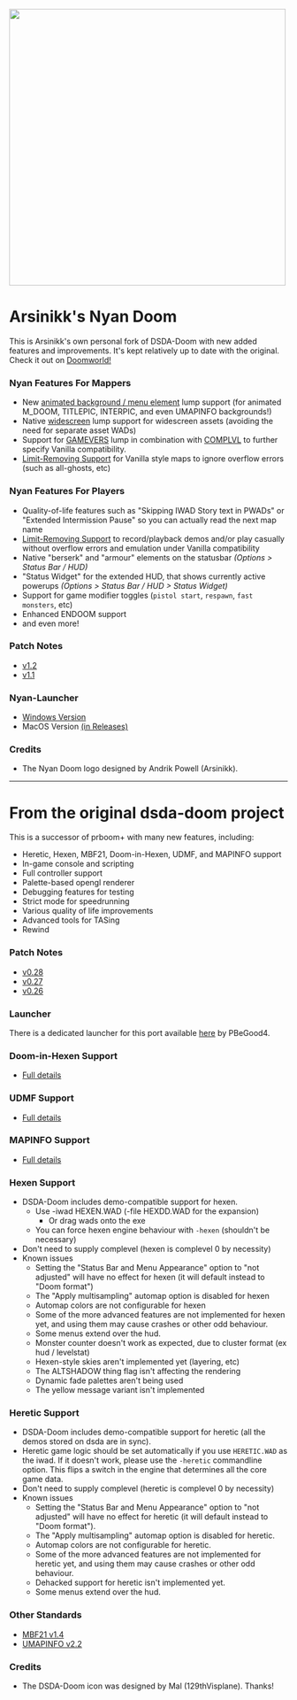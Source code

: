 <a href="#"><img src="https://andrikarkane.com/doom/nyan-doom/nyan-doom-logo.png" width="500"></a>

# Arsinikk's Nyan Doom
This is Arsinikk's own personal fork of DSDA-Doom with new added features and improvements. It's kept relatively up to date with the original. Check it out on [Doomworld!](https://www.doomworld.com/forum/topic/145913/)

### Nyan Features For Mappers
- New [animated background / menu element](./docs/animbg.md) lump support (for animated M_DOOM, TITLEPIC, INTERPIC, and even UMAPINFO backgrounds!)
- Native [widescreen](./docs/ws.md) lump support for widescreen assets (avoiding the need for separate asset WADs)
- Support for [GAMEVERS](./docs/gamevers.md) lump in combination with [COMPLVL](./docs/complvl.md) to further specify Vanilla compatibility.
- [Limit-Removing Support](./docs/limit_removing.md) for Vanilla style maps to ignore overflow errors (such as all-ghosts, etc)

### Nyan Features For Players
- Quality-of-life features such as "Skipping IWAD Story text in PWADs" or "Extended Intermission Pause" so you can actually read the next map name
- [Limit-Removing Support](./docs/limit_removing.md) to record/playback demos and/or play casually without overflow errors and emulation under Vanilla compatibility
- Native "berserk" and "armour" elements on the statusbar *(Options > Status Bar / HUD)*
- "Status Widget" for the extended HUD, that shows currently active powerups *(Options > Status Bar / HUD > Status Widget)*
- Support for game modifier toggles (`pistol start`, `respawn`, `fast monsters`, etc)
- Enhanced ENDOOM support
- and even more!

### Patch Notes
- [v1.2](./patch_notes/v1.2.md)
- [v1.1](./patch_notes/v1.1.md)

### Nyan-Launcher
- [Windows Version](https://github.com/andrikpowell/nyan-launcher/releases/latest)
- MacOS Version [(in Releases)](https://github.com/andrikpowell/nyan-doom/releases/latest)

### Credits
- The Nyan Doom logo designed by Andrik Powell (Arsinikk).

___

# From the original dsda-doom project
This is a successor of prboom+ with many new features, including:
- Heretic, Hexen, MBF21, Doom-in-Hexen, UDMF, and MAPINFO support
- In-game console and scripting
- Full controller support
- Palette-based opengl renderer
- Debugging features for testing
- Strict mode for speedrunning
- Various quality of life improvements
- Advanced tools for TASing
- Rewind

### Patch Notes
- [v0.28](./patch_notes/v0.28.md)
- [v0.27](./patch_notes/v0.27.md)
- [v0.26](./patch_notes/v0.26.md)

### Launcher
There is a dedicated launcher for this port available [here](https://github.com/Pedro-Beirao/dsda-launcher) by PBeGood4.

### Doom-in-Hexen Support
- [Full details](./docs/doom_in_hexen.md)

### UDMF Support
- [Full details](./docs/udmf.md)

### MAPINFO Support
- [Full details](./docs/mapinfo.md)

### Hexen Support
- DSDA-Doom includes demo-compatible support for hexen.
  - Use -iwad HEXEN.WAD (-file HEXDD.WAD for the expansion)
    - Or drag wads onto the exe
  - You can force hexen engine behaviour with `-hexen` (shouldn't be necessary)
- Don't need to supply complevel (hexen is complevel 0 by necessity)
- Known issues
  - Setting the "Status Bar and Menu Appearance" option to "not adjusted" will have no effect for hexen (it will default instead to "Doom format")
  - The "Apply multisampling" automap option is disabled for hexen
  - Automap colors are not configurable for hexen
  - Some of the more advanced features are not implemented for hexen yet, and using them may cause crashes or other odd behaviour.
  - Some menus extend over the hud.
  - Monster counter doesn't work as expected, due to cluster format (ex hud / levelstat)
  - Hexen-style skies aren't implemented yet (layering, etc)
  - The ALTSHADOW thing flag isn't affecting the rendering
  - Dynamic fade palettes aren't being used
  - The yellow message variant isn't implemented

### Heretic Support
- DSDA-Doom includes demo-compatible support for heretic (all the demos stored on dsda are in sync).
- Heretic game logic should be set automatically if you use `HERETIC.WAD` as the iwad. If it doesn't work, please use the `-heretic` commandline option. This flips a switch in the engine that determines all the core game data.
- Don't need to supply complevel (heretic is complevel 0 by necessity)
- Known issues
  - Setting the "Status Bar and Menu Appearance" option to "not adjusted" will have no effect for heretic (it will default instead to "Doom format").
  - The "Apply multisampling" automap option is disabled for heretic.
  - Automap colors are not configurable for heretic.
  - Some of the more advanced features are not implemented for heretic yet, and using them may cause crashes or other odd behaviour.
  - Dehacked support for heretic isn't implemented yet.
  - Some menus extend over the hud.

### Other Standards
- [MBF21 v1.4](https://github.com/kraflab/mbf21)
- [UMAPINFO v2.2](https://github.com/kraflab/umapinfo)

### Credits
- The DSDA-Doom icon was designed by Mal (129thVisplane). Thanks!
